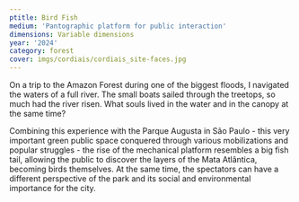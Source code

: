 ```yaml
---
ptitle: Bird Fish
medium: 'Pantographic platform for public interaction'
dimensions: Variable dimensions
year: '2024'
category: forest
cover: imgs/cordiais/cordiais_site-faces.jpg
---
```

On a trip to the Amazon Forest during one of the biggest floods, I navigated the waters of a full river. The small boats sailed through the treetops, so much had the river risen. What souls lived in the water and in the canopy at the same time?

Combining this experience with the Parque Augusta in São Paulo - this very important green public space conquered through various mobilizations and popular struggles - the rise of the mechanical platform resembles a big fish tail, allowing the public to discover the layers of the Mata Atlântica, becoming birds themselves. At the same time, the spectators can have a different perspective of the park and its social and environmental importance for the city. 
